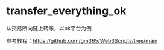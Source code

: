 # transfer_everything_ok
从交易所向链上转账，以ok平台为例

参考教程：https://github.com/gm365/Web3Scripts/tree/main




